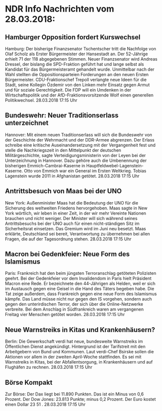 # NDR Info Nachrichten vom 28.03.2018:


## Hamburger Opposition fordert Kurswechsel
Hamburg: Der bisherige Finanzsenator Tschentscher tritt die Nachfolge von Olaf Scholz als Erster Bürgermeister der Hansestadt an. Der 52-Jährige erhielt 71 der 118 abgegebenen Stimmen. Neuer Finanzsenator wird Andreas Dressel, der bislang die SPD-Fraktion geführt hat und lange selbst als Kandidat für das Bürgermeisteramt gehandelt wurde. Unmittelbar nach der Wahl stellten die Oppositionsparteien Forderungen an den neuen Ersten Bürgermeister. CDU-Fraktionschef Trepoll verlangte neue Ideen für die Stadt, seine Kollegin Özdemir von den Linken mehr Einsatz gegen Armut und für soziale Gerechtigkeit. Die FDP will ein Umdenken in der Wirtschaftspolitik und der AfD-Fraktionsvorsitzende Wolf einen generellen Politikwechsel. 28.03.2018 17:15 Uhr 

## Bundeswehr: Neuer Traditionserlass unterzeichnet
Hannover: Mit einem neuen Traditionserlass will sich die Bundeswehr von der Geschichte der Wehrmacht und der DDR-Armee abgrenzen. Der Erlass schreibe eine kritische Auseinandersetzung mit der Vergangenheit fest und stelle die Nachkriegszeit in den Mittelpunkt der deutschen Militärgeschichte, sagte Verteidigungsministerin von der Leyen bei der Unterzeichnung in Hannover. Dazu gehöre auch die Umbenennung der bisherigen Emmich-Cambrai-Kaserne in Hauptfeldwebel-Lagenstein-Kaserne. Otto von Emmich war ein General im Ersten Weltkrieg. Tobias Lagenstein wurde 2011 in Afghanistan getötet. 28.03.2018 17:15 Uhr 

## Antrittsbesuch von Maas bei der UNO
New York:	Außenminister Maas hat die Bedeutung der UNO für die Sicherung des weltweiten Friedens hervorgehoben. Maas sagte in New York wörtlich, wir leben in einer Zeit, in der wir mehr Vereinte Nationen brauchen und nicht weniger. Der Minister will sich während seines Antrittsbesuchs bei der UNO auch für einen nicht-ständigen Sitz im Sicherheitsrat einsetzen. Das Gremium wird im Juni neu besetzt. Maas erklärte, Deutschland sei bereit, Verantwortung zu übernehmen bei allen Fragen, die auf der Tagesordnung stehen. 28.03.2018 17:15 Uhr 

## Macron bei Gedenkfeier: Neue Form des Islamismus
Paris:	Frankreich hat den beim jüngsten Terroranschlag getöteten Polizisten geehrt. Bei der Gedenkfeier vor dem Invalidendom in Paris hielt Präsident Macron eine Rede. Er bezeichnete den 44-Jährigen als Helden, weil er sich im Austausch gegen eine Geisel in die Hand des Täters begeben habe. Die Tat zeige außerdem, dass Frankreich gegen eine neue Form des Islamismus kämpfe. Das Land müsse nicht nur gegen den IS vorgehen, sondern auch gegen den unterirdischen Terror, der sich über die Online-Netzwerke verbreite. Bei dem Anschlag in Südfrankreich waren am vergangenen Freitag vier Menschen getötet worden. 28.03.2018 17:15 Uhr 

## Neue Warnstreiks in Kitas und Krankenhäusern?
Berlin:	Die Gewerkschaft verdi hat neue, bundesweite Warnstreiks im Öffentlichen Dienst angekündigt. Hintergrund ist der Tarifstreit mit den Arbeitgebern von Bund und Kommunen. Laut verdi-Chef Bsirske sollen die Aktionen vor allem in der zweiten April-Woche stattfinden. Es sei mit Warnstreiks in Kitas, bei der Abfallentsorgung, in Krankenhäusern und auf Flughäfen zu rechnen. 28.03.2018 17:15 Uhr 

## Börse Kompakt
Zur Börse: Der Dax liegt bei  11.890  Punkten. Das ist ein Minus von  0,6  Prozent. Der Dow Jones:  23.813  Punkte; minus  0,2  Prozent. Der Euro kostet einen Dollar  23 51 . 28.03.2018 17:15 Uhr 

